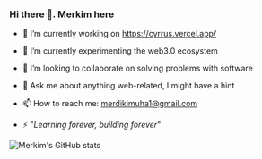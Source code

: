 ### Hi there 👋. Merkim here

<!--
**Merdi-kim/Merdi-kim** is a ✨ _special_ ✨ repository because its `README.md` (this file) appears on your GitHub profile.

Here are some ideas to get you started: -->

- 🔭 I’m currently working on https://cyrrus.vercel.app/
- 🌱 I’m currently experimenting the web3.0 ecosystem
- 👯 I’m looking to collaborate on solving problems with software
- 💬 Ask me about anything web-related, I might have a hint 
- 📫 How to reach me: merdikimuha1@gmail.com

- ⚡ "*Learning forever, building forever*"

![Merkim's GitHub stats](https://github-readme-stats.vercel.app/api?username=Merdi-kim&show_icons=true&theme=tokyonight)

